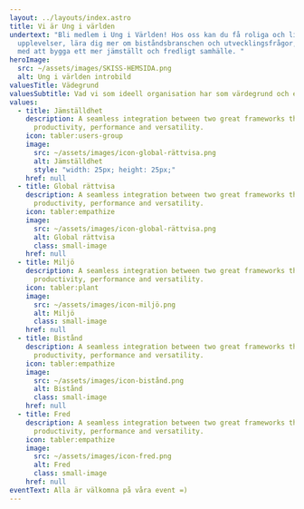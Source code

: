 ```yaml
---
layout: ../layouts/index.astro
title: Vi är Ung i världen
undertext: "Bli medlem i Ung i Världen! Hos oss kan du få roliga och livslånga
  upplevelser, lära dig mer om biståndsbranschen och utvecklingsfrågor, och vara
  med att bygga ett mer jämställt och fredligt samhälle. "
heroImage:
  src: ~/assets/images/SKISS-HEMSIDA.png
  alt: Ung i världen introbild
valuesTitle: Vädegrund
valuesSubtitle: Vad vi som ideell organisation har som värdegrund och eftersträvar att uppnå genom vår verksamhet. Läs mer på "Om oss".
values:
  - title: Jämställdhet
    description: A seamless integration between two great frameworks that offer high
      productivity, performance and versatility.
    icon: tabler:users-group
    image:
      src: ~/assets/images/icon-global-rättvisa.png
      alt: Jämställdhet
      style: "width: 25px; height: 25px;"
    href: null
  - title: Global rättvisa
    description: A seamless integration between two great frameworks that offer high
      productivity, performance and versatility.
    icon: tabler:empathize
    image:
      src: ~/assets/images/icon-global-rättvisa.png
      alt: Global rättvisa
      class: small-image
    href: null
  - title: Miljö
    description: A seamless integration between two great frameworks that offer high
      productivity, performance and versatility.
    icon: tabler:plant
    image:
      src: ~/assets/images/icon-miljö.png
      alt: Miljö
      class: small-image
    href: null
  - title: Bistånd
    description: A seamless integration between two great frameworks that offer high
      productivity, performance and versatility.
    icon: tabler:empathize
    image:
      src: ~/assets/images/icon-bistånd.png
      alt: Bistånd
      class: small-image
    href: null
  - title: Fred
    description: A seamless integration between two great frameworks that offer high
      productivity, performance and versatility.
    icon: tabler:empathize
    image:
      src: ~/assets/images/icon-fred.png
      alt: Fred
      class: small-image
    href: null
eventText: Alla är välkomna på våra event =)
---
```

